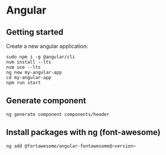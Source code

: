 # Angular

<!--ts-->
<!--te-->

## Getting started

Create a new angular application:

```bsah
sudo npm i -g @angular/cli
nvm install --lts
nvm use --lts
ng new my-angular-app
cd my-angular-app
npm run start
```

## Generate component

```bsah
ng generate component components/header
```

## Install packages with ng (font-awesome)

```bash
ng add @fortawesome/angular-fontawesome@<version>
```